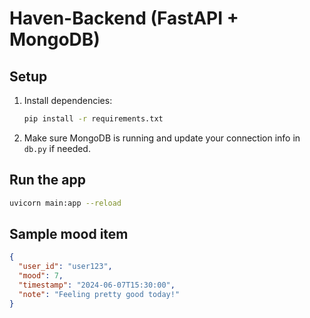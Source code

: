 # Haven-Backend (FastAPI + MongoDB)

## Setup

1. Install dependencies:
   ```bash
   pip install -r requirements.txt
   ```
2. Make sure MongoDB is running and update your connection info in `db.py` if needed.

## Run the app

```bash
uvicorn main:app --reload
```

## Sample mood item

```json
{
  "user_id": "user123",
  "mood": 7,
  "timestamp": "2024-06-07T15:30:00",
  "note": "Feeling pretty good today!"
}
```
